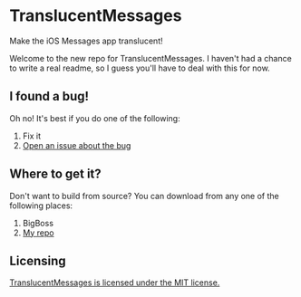 # TranslucentMessages

Make the iOS Messages app translucent!

Welcome to the new repo for TranslucentMessages. I haven't had a chance to write a real readme, so I guess you'll have to deal with this for now.

## I found a bug!

Oh no! It's best if you do one of the following:

1. Fix it
2. [Open an issue about the bug](/AppleBetas/TranslucentMessages/issues)

## Where to get it?

Don't want to build from source? You can download from any one of the following places:

1. BigBoss
2. [My repo](https://repo.applebetas.tk)

## Licensing

[TranslucentMessages is licensed under the MIT license.](/AppleBetas/TranslucentMessages/tree/master/LICENSE)
